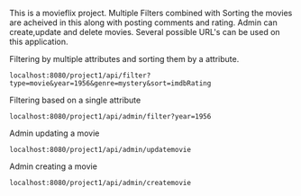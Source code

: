 This is a movieflix project.
Multiple Filters combined with Sorting the movies are acheived in this along with posting comments and rating. Admin can create,update and delete movies. 
Several possible URL's can be used on this application. 

Filtering by multiple attributes and sorting them by a attribute. 

    localhost:8080/project1/api/filter?type=movie&year=1956&genre=mystery&sort=imdbRating 
 
 Filtering based on a single attribute
 
    localhost:8080/project1/api/admin/filter?year=1956
    
 Admin updating a movie
 
    localhost:8080/project1/api/admin/updatemovie
    
 Admin creating a movie
 
    localhost:8080/project1/api/admin/createmovie
